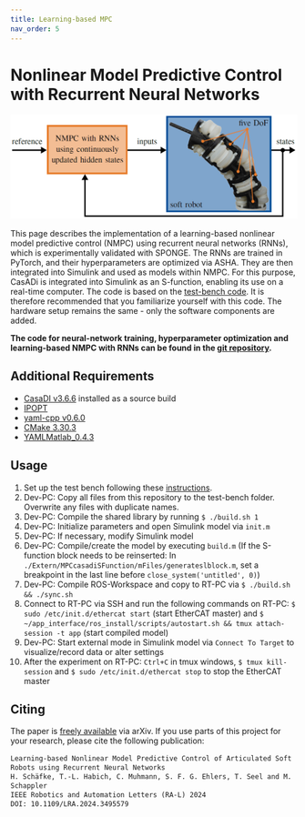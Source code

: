 ```yaml
---
title: Learning-based MPC
nav_order: 5
---
```


# Nonlinear Model Predictive Control with Recurrent Neural Networks
<p align="center">
<img src="images/../../images/mpc_cover.png" width=600>
</p>

This page describes the implementation of a learning-based nonlinear model predictive control (NMPC) using recurrent neural networks (RNNs), which is experimentally validated with SPONGE. The RNNs are trained in PyTorch, and their hyperparameters are optimized via ASHA. They are then integrated into Simulink and used as models within NMPC. For this purpose, CasADi is integrated into Simulink as an S-function, enabling its use on a real-time computer. The code is based on the [test-bench code](https://tlhabich.github.io/sponge/test_bench/). It is therefore recommended that you familiarize yourself with this code. The hardware setup remains the same - only the software components are added.

**The code for neural-network training, hyperparameter optimization and learning-based NMPC with RNNs can be found in the [git repository](https://github.com/tlhabich/sponge/tree/main/rnn_mpc/software).**

## Additional Requirements
- [CasaDI v3.6.6](https://web.casadi.org/get/) installed as a source build
- [IPOPT](https://coin-or.github.io/Ipopt/INSTALL.html)
- [yaml-cpp v0.6.0](https://github.com/jbeder/yaml-cpp)
- [CMake 3.30.3](https://cmake.org/download/)
- [YAMLMatlab_0.4.3](https://github.com/ewiger/yamlmatlab)

## Usage
1. Set up the test bench following these [instructions](https://tlhabich.github.io/sponge/test_bench/).
2. Dev-PC: Copy all files from this repository to the test-bench folder. Overwrite any files with duplicate names.
3. Dev-PC: Compile the shared library by running ``$ ./build.sh 1``
4. Dev-PC: Initialize parameters and open Simulink model via ``init.m``
5. Dev-PC: If necessary, modify Simulink model
6. Dev-PC: Compile/create the model by executing ``build.m`` (If the S-function block needs to be reinserted: In `./Extern/MPCcasadiSFunction/mFiles/generateslblock.m`, set a breakpoint in the last line before `close_system('untitled', 0)`)
7. Dev-PC: Compile ROS-Workspace and copy to RT-PC via ``$ ./build.sh && ./sync.sh``
8. Connect to RT-PC via SSH and run the following commands on RT-PC: ``$ sudo /etc/init.d/ethercat start`` (start EtherCAT master) and ``$ ~/app_interface/ros_install/scripts/autostart.sh && tmux attach-session -t app`` (start compiled model)
9. Dev-PC: Start external mode in Simulink model via ``Connect To Target`` to visualize/record data or alter settings
10. After the experiment on RT-PC: ``Ctrl+C`` in tmux windows, ``$ tmux kill-session`` and ``$ sudo /etc/init.d/ethercat stop`` to stop the EtherCAT master

## Citing
The paper is [freely available](https://arxiv.org/pdf/2411.05616) via arXiv. If you use parts of this project for your research, please cite the following publication:
```
Learning-based Nonlinear Model Predictive Control of Articulated Soft Robots using Recurrent Neural Networks
H. Schäfke, T.-L. Habich, C. Muhmann, S. F. G. Ehlers, T. Seel and M. Schappler
IEEE Robotics and Automation Letters (RA-L) 2024
DOI: 10.1109/LRA.2024.3495579
```

